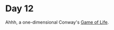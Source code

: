 # Day 12
Ahhh, a one-dimensional Conway's [Game of Life](https://en.wikipedia.org/wiki/Conway's_Game_of_Life).

